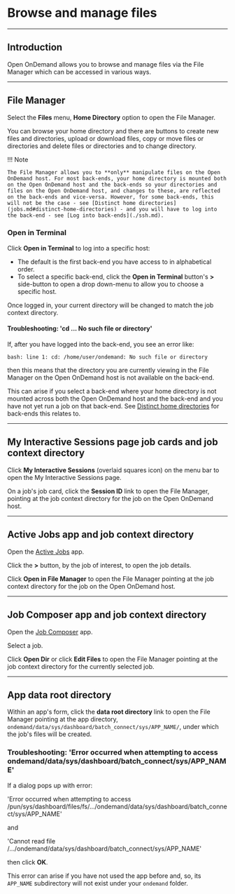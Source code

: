# Browse and manage files

---

## Introduction

Open OnDemand allows you to browse and manage files via the File Manager which can be accessed in various ways.

---

## File Manager

Select the **Files** menu, **Home Directory** option to open the File Manager.

You can browse your home directory and there are buttons to create new files and directories, upload or download files, copy or move files or directories and delete files or directories and to change directory.

!!! Note

    The File Manager allows you to **only** manipulate files on the Open OnDemand host. For most back-ends, your home directory is mounted both on the Open OnDemand host and the back-ends so your directories and files on the Open OnDemand host, and changes to these, are reflected on the back-ends and vice-versa. However, for some back-ends, this will not be the case - see [Distinct home directories](jobs.md#distinct-home-directories) - and you will have to log into the back-end - see [Log into back-ends](./ssh.md).

### **Open in Terminal**

Click **Open in Terminal** to log into a specific host:

* The default is the first back-end you have access to in alphabetical order.
* To select a specific back-end, click the **Open in Terminal** button's **>** side-button to open a drop down-menu to allow you to choose a specific host.

Once logged in, your current directory will be changed to match the job context directory.

#### Troubleshooting: 'cd ... No such file or directory'

If, after you have logged into the back-end, you see an error like:

```console
bash: line 1: cd: /home/user/ondemand: No such file or directory
```

then this means that the directory you are currently viewing in the File Manager on the Open OnDemand host is not available on the back-end.

This can arise if you select a back-end where your home directory is not mounted across both the Open OnDemand host and the back-end and you have not yet run a job on that back-end. See [Distinct home directories](jobs.md#distinct-home-directories) for back-ends this relates to.

---

## My Interactive Sessions page job cards and job context directory

Click **My Interactive Sessions** (overlaid squares icon) on the menu bar to open the My Interactive Sessions page.

On a job's job card, click the **Session ID** link to open the File Manager, pointing at the job context directory for the job on the Open OnDemand host.

---

## Active Jobs app and job context directory

Open the [Active Jobs](apps/active-jobs.md) app.

Click the **>** button, by the job of interest, to open the job details.

Click **Open in File Manager** to open the File Manager pointing at the job context directory for the job on the Open OnDemand host.

---

## Job Composer app and job context directory

Open the [Job Composer](apps/job-composer.md) app.

Select a job.

Click **Open Dir** or click **Edit Files** to open the File Manager pointing at the job context directory for the currently selected job.

---

## App **data root directory**

Within an app's form, click the **data root directory** link to open the File Manager pointing at the app directory, `ondemand/data/sys/dashboard/batch_connect/sys/APP_NAME/`, under which the job's files will be created.

### Troubleshooting: 'Error occurred when attempting to access ondemand/data/sys/dashboard/batch_connect/sys/APP_NAME'

If a dialog pops up with error:

'Error occurred when attempting to access /pun/sys/dashboard/files/fs/.../ondemand/data/sys/dashboard/batch_connect/sys/APP_NAME'

and

'Cannot read file /.../ondemand/data/sys/dashboard/batch_connect/sys/APP_NAME'

then click **OK**.

This error can arise if you have not used the app before and, so, its `APP_NAME` subdirectory will not exist under your `ondemand` folder.
